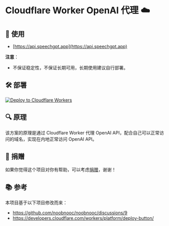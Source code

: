# Cloudflare Worker OpenAI 代理 ☁️

## 🚀 使用
- [https://api.speechgpt.app](https://api.speechgpt.app)

**注意**：
- 不保证稳定性，不保证长期可用，长期使用建议自行部署。

## 🛠️ 部署
[![Deploy to Cloudflare Workers](https://deploy.workers.cloudflare.com/button)](https://deploy.workers.cloudflare.com/?url=https://github.com/hahahumble/worker-openai-proxy)

## 🔍 原理
该方案的原理是通过 Cloudflare Worker 代理 OpenAI API，配合自己可以正常访问的域名，实现在内地正常访问 OpenAI API。

## 🎁 捐赠
如果你觉得这个项目对你有帮助，可以考虑[捐赠](https://www.buymeacoffee.com/hahahumble)，谢谢！

## 📚 参考
本项目基于以下项目修改而来：
- https://github.com/noobnooc/noobnooc/discussions/9
- https://developers.cloudflare.com/workers/platform/deploy-button/
